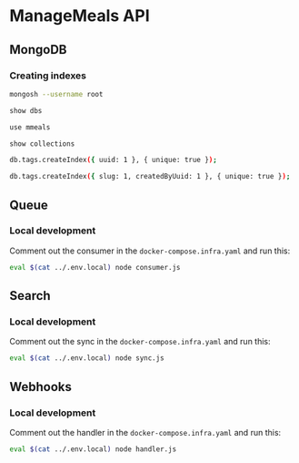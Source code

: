 # ManageMeals API

## MongoDB

### Creating indexes

```sh
mongosh --username root

show dbs

use mmeals

show collections

db.tags.createIndex({ uuid: 1 }, { unique: true });

db.tags.createIndex({ slug: 1, createdByUuid: 1 }, { unique: true });
```

## Queue

### Local development

Comment out the consumer in the `docker-compose.infra.yaml` and run this:

```sh
eval $(cat ../.env.local) node consumer.js
```

## Search

### Local development

Comment out the sync in the `docker-compose.infra.yaml` and run this:

```sh
eval $(cat ../.env.local) node sync.js
```

## Webhooks

### Local development

Comment out the handler in the `docker-compose.infra.yaml` and run this:

```sh
eval $(cat ../.env.local) node handler.js
```
